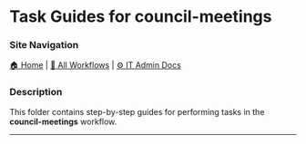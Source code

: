 <!-- Description: This folder contains step-by-step guides for performing tasks in the council-meetings workflow. -->
# Task Guides for council-meetings

### Site Navigation
[🏠 Home](../../../README.md) | [📂 All Workflows](../../users.md) | [⚙ IT Admin Docs](../../../it-admins/README.md)

### Description
This folder contains step-by-step guides for performing tasks in the **council-meetings** workflow.

---